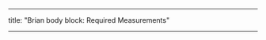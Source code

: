 ***

title: "Brian body block: Required Measurements"

***

<PatternMeasurements pattern='brian' />
